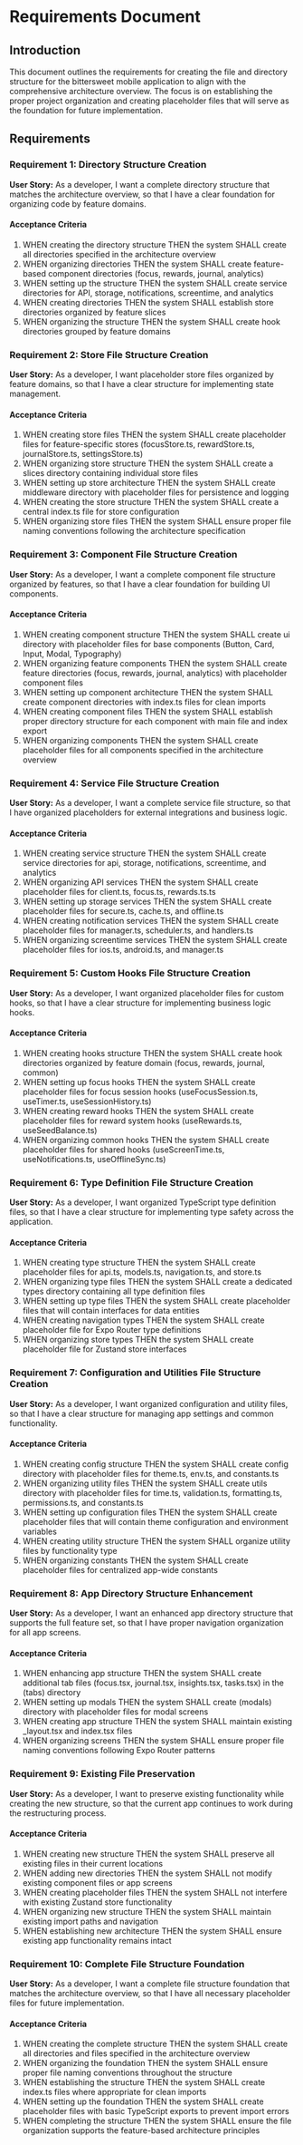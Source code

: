 # Requirements Document

## Introduction

This document outlines the requirements for creating the file and directory structure for the bittersweet mobile application to align with the comprehensive architecture overview. The focus is on establishing the proper project organization and creating placeholder files that will serve as the foundation for future implementation.

## Requirements

### Requirement 1: Directory Structure Creation

**User Story:** As a developer, I want a complete directory structure that matches the architecture overview, so that I have a clear foundation for organizing code by feature domains.

#### Acceptance Criteria

1. WHEN creating the directory structure THEN the system SHALL create all directories specified in the architecture overview
2. WHEN organizing directories THEN the system SHALL create feature-based component directories (focus, rewards, journal, analytics)
3. WHEN setting up the structure THEN the system SHALL create service directories for API, storage, notifications, screentime, and analytics
4. WHEN creating directories THEN the system SHALL establish store directories organized by feature slices
5. WHEN organizing the structure THEN the system SHALL create hook directories grouped by feature domains

### Requirement 2: Store File Structure Creation

**User Story:** As a developer, I want placeholder store files organized by feature domains, so that I have a clear structure for implementing state management.

#### Acceptance Criteria

1. WHEN creating store files THEN the system SHALL create placeholder files for feature-specific stores (focusStore.ts, rewardStore.ts, journalStore.ts, settingsStore.ts)
2. WHEN organizing store structure THEN the system SHALL create a slices directory containing individual store files
3. WHEN setting up store architecture THEN the system SHALL create middleware directory with placeholder files for persistence and logging
4. WHEN creating the store structure THEN the system SHALL create a central index.ts file for store configuration
5. WHEN organizing store files THEN the system SHALL ensure proper file naming conventions following the architecture specification

### Requirement 3: Component File Structure Creation

**User Story:** As a developer, I want a complete component file structure organized by features, so that I have a clear foundation for building UI components.

#### Acceptance Criteria

1. WHEN creating component structure THEN the system SHALL create ui directory with placeholder files for base components (Button, Card, Input, Modal, Typography)
2. WHEN organizing feature components THEN the system SHALL create feature directories (focus, rewards, journal, analytics) with placeholder component files
3. WHEN setting up component architecture THEN the system SHALL create component directories with index.ts files for clean imports
4. WHEN creating component files THEN the system SHALL establish proper directory structure for each component with main file and index export
5. WHEN organizing components THEN the system SHALL create placeholder files for all components specified in the architecture overview

### Requirement 4: Service File Structure Creation

**User Story:** As a developer, I want a complete service file structure, so that I have organized placeholders for external integrations and business logic.

#### Acceptance Criteria

1. WHEN creating service structure THEN the system SHALL create service directories for api, storage, notifications, screentime, and analytics
2. WHEN organizing API services THEN the system SHALL create placeholder files for client.ts, focus.ts, rewards.ts.ts
3. WHEN setting up storage services THEN the system SHALL create placeholder files for secure.ts, cache.ts, and offline.ts
4. WHEN creating notification services THEN the system SHALL create placeholder files for manager.ts, scheduler.ts, and handlers.ts
5. WHEN organizing screentime services THEN the system SHALL create placeholder files for ios.ts, android.ts, and manager.ts

### Requirement 5: Custom Hooks File Structure Creation

**User Story:** As a developer, I want organized placeholder files for custom hooks, so that I have a clear structure for implementing business logic hooks.

#### Acceptance Criteria

1. WHEN creating hooks structure THEN the system SHALL create hook directories organized by feature domain (focus, rewards, journal, common)
2. WHEN setting up focus hooks THEN the system SHALL create placeholder files for focus session hooks (useFocusSession.ts, useTimer.ts, useSessionHistory.ts)
3. WHEN creating reward hooks THEN the system SHALL create placeholder files for reward system hooks (useRewards.ts, useSeedBalance.ts)
4. WHEN organizing common hooks THEN the system SHALL create placeholder files for shared hooks (useScreenTime.ts, useNotifications.ts, useOfflineSync.ts)

### Requirement 6: Type Definition File Structure Creation

**User Story:** As a developer, I want organized TypeScript type definition files, so that I have a clear structure for implementing type safety across the application.

#### Acceptance Criteria

1. WHEN creating type structure THEN the system SHALL create placeholder files for api.ts, models.ts, navigation.ts, and store.ts
2. WHEN organizing type files THEN the system SHALL create a dedicated types directory containing all type definition files
3. WHEN setting up type files THEN the system SHALL create placeholder files that will contain interfaces for data entities
4. WHEN creating navigation types THEN the system SHALL create placeholder file for Expo Router type definitions
5. WHEN organizing store types THEN the system SHALL create placeholder file for Zustand store interfaces

### Requirement 7: Configuration and Utilities File Structure Creation

**User Story:** As a developer, I want organized configuration and utility files, so that I have a clear structure for managing app settings and common functionality.

#### Acceptance Criteria

1. WHEN creating config structure THEN the system SHALL create config directory with placeholder files for theme.ts, env.ts, and constants.ts
2. WHEN organizing utility files THEN the system SHALL create utils directory with placeholder files for time.ts, validation.ts, formatting.ts, permissions.ts, and constants.ts
3. WHEN setting up configuration files THEN the system SHALL create placeholder files that will contain theme configuration and environment variables
4. WHEN creating utility structure THEN the system SHALL organize utility files by functionality type
5. WHEN organizing constants THEN the system SHALL create placeholder files for centralized app-wide constants

### Requirement 8: App Directory Structure Enhancement

**User Story:** As a developer, I want an enhanced app directory structure that supports the full feature set, so that I have proper navigation organization for all app screens.

#### Acceptance Criteria

1. WHEN enhancing app structure THEN the system SHALL create additional tab files (focus.tsx, journal.tsx, insights.tsx, tasks.tsx) in the (tabs) directory
2. WHEN setting up modals THEN the system SHALL create (modals) directory with placeholder files for modal screens
3. WHEN creating app structure THEN the system SHALL maintain existing _layout.tsx and index.tsx files
4. WHEN organizing screens THEN the system SHALL ensure proper file naming conventions following Expo Router patterns

### Requirement 9: Existing File Preservation

**User Story:** As a developer, I want to preserve existing functionality while creating the new structure, so that the current app continues to work during the restructuring process.

#### Acceptance Criteria

1. WHEN creating new structure THEN the system SHALL preserve all existing files in their current locations
2. WHEN adding new directories THEN the system SHALL not modify existing component files or app screens
3. WHEN creating placeholder files THEN the system SHALL not interfere with existing Zustand store functionality
4. WHEN organizing new structure THEN the system SHALL maintain existing import paths and navigation
5. WHEN establishing new architecture THEN the system SHALL ensure existing app functionality remains intact

### Requirement 10: Complete File Structure Foundation

**User Story:** As a developer, I want a complete file structure foundation that matches the architecture overview, so that I have all necessary placeholder files for future implementation.

#### Acceptance Criteria

1. WHEN creating the complete structure THEN the system SHALL create all directories and files specified in the architecture overview
2. WHEN organizing the foundation THEN the system SHALL ensure proper file naming conventions throughout the structure
3. WHEN establishing the structure THEN the system SHALL create index.ts files where appropriate for clean imports
4. WHEN setting up the foundation THEN the system SHALL create placeholder files with basic TypeScript exports to prevent import errors
5. WHEN completing the structure THEN the system SHALL ensure the file organization supports the feature-based architecture principles
